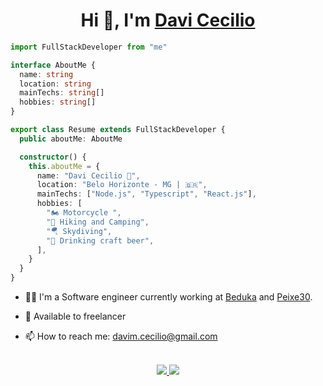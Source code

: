 <h1 align="center">Hi 👋, I'm <a href="https://www.linkedin.com/in/davicecilio/" target="_blank">
Davi Cecilio</a></h1>

```ts
import FullStackDeveloper from "me"

interface AboutMe {
  name: string
  location: string
  mainTechs: string[]
  hobbies: string[]
}

export class Resume extends FullStackDeveloper {
  public aboutMe: AboutMe

  constructor() {
    this.aboutMe = {
      name: "Davi Cecilio 👋",
      location: "Belo Horizonte - MG | 🇧🇷",
      mainTechs: ["Node.js", "Typescript", "React.js"],
      hobbies: [
        "🏍️ Motorcycle ",
        "🥾 Hiking and Camping",
        "🪂 Skydiving",
        "🍺 Drinking craft beer",
      ],
    }
  }
}
```

- 👨‍💻 I'm a Software engineer currently working at [Beduka](https://beduka.com/) and [Peixe30](https://peixe30.com/).

- 🤝 Available to freelancer

- 📫️ How to reach me: davim.cecilio@gmail.com

<br/>

<div align="center">
<a href="mailto:davim.cecilio@gmail.com">
    <img src="https://img.shields.io/badge/Gmail-D14836?style=for-the-badge&logo=gmail&logoColor=white" />    
</a>

<a href="https://www.linkedin.com/in/davicecilio/">
    <img src="https://img.shields.io/badge/LinkedIn-0077B5?style=for-the-badge&logo=linkedin&logoColor=white" />    
</a>
</div>
